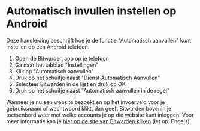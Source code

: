 # Automatisch invullen instellen op Android
Deze handleiding beschrijft hoe je de functie "Automatisch aanvullen" kunt instellen op een Android telefoon.

1. Open de Bitwarden app op je telefoon
2. Ga naar het tabblad "Instellingen"
3. Klik op "Automatisch aanvullen"
4. Druk op het schuifje naast "Dienst Automatisch Aanvullen"
5. Selecteer Bitwarden in de lijst en druk op OK
6. Druk op het schuifje naast "Automatisch aanvullen in de regel"

Wanneer je nu een website bezoekt en op het invoerveld voor je gebruiksnaam of wachtwoord klikt, dan geeft Bitwarden bovenin je toetsenbord weer met welke accounts je op die website kunt inloggen! Voor meer informatie kan je [hier op de site van Bitwarden kijken](https://bitwarden.com/help/auto-fill-android/) (let op: Engels).

